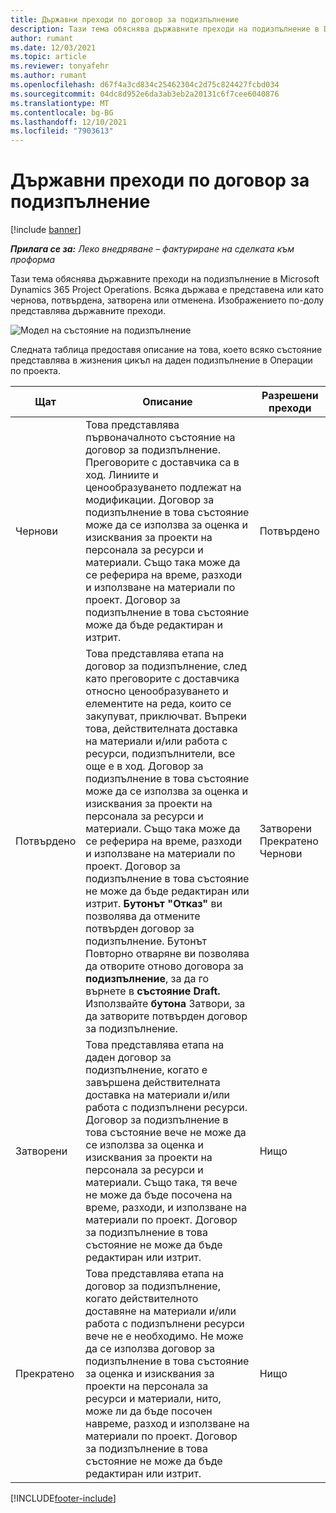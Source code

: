```yaml
---
title: Държавни преходи по договор за подизпълнение
description: Тази тема обяснява държавните преходи на подизпълнение в Dynamics 365 Project Operations Microsoft, тъй като подизпълнението се създава, изпълнява и затваря.
author: rumant
ms.date: 12/03/2021
ms.topic: article
ms.reviewer: tonyafehr
ms.author: rumant
ms.openlocfilehash: d67f4a3cd834c25462304c2d75c824427fcbd034
ms.sourcegitcommit: 04dc8d952e6da3ab3eb2a20131c6f7cee6040876
ms.translationtype: MT
ms.contentlocale: bg-BG
ms.lasthandoff: 12/10/2021
ms.locfileid: "7903613"
---
```

# <a name="state-transitions-on-a-subcontract"></a>Държавни преходи по договор за подизпълнение 

[!include [banner](../../includes/dataverse-preview.md)]

_**Прилага се за:** Леко внедряване – фактуриране на сделката към проформа_

Тази тема обяснява държавните преходи на подизпълнение в Microsoft Dynamics 365 Project Operations. Всяка държава е представена или като чернова, потвърдена, затворена или отменена. Изображението по-долу представлява държавните преходи.

![Модел на състояние на подизпълнение](../media/SubconStates.png)  

Следната таблица предоставя описание на това, което всяко състояние представлява в жизнения цикъл на даден подизпълнение в Операции по проекта.

| Щат | Описание | Разрешени преходи |
| --- | --- | --- |
| Чернови | Това представлява първоначалното състояние на договор за подизпълнение. Преговорите с доставчика са в ход. Линиите и ценообразуването подлежат на модификации. Договор за подизпълнение в това състояние може да се използва за оценка и изисквания за проекти на персонала за ресурси и материали. Също така може да се реферира на време, разходи и използване на материали по проект. Договор за подизпълнение в това състояние може да бъде редактиран и изтрит. | Потвърдено |
| Потвърдено | Това представлява етапа на договор за подизпълнение, след като преговорите с доставчика относно ценообразуването и елементите на реда, които се закупуват, приключват. Въпреки това, действителната доставка на материали и/или работа с ресурси, подизпълнители, все още е в ход. Договор за подизпълнение в това състояние може да се използва за оценка и изисквания за проекти на персонала за ресурси и материали. Също така може да се реферира на време, разходи и използване на материали по проект. Договор за подизпълнение в това състояние не може да бъде редактиран или изтрит. **Бутонът "Отказ"** ви позволява да отмените потвърден договор за подизпълнение. Бутонът Повторно отваряне ви позволява да отворите отново договора за **подизпълнение**, за да го върнете в **състояние Draft.** Използвайте **бутона** Затвори, за да затворите потвърден договор за подизпълнение. | Затворени <br> Прекратено <br> Чернови |
| Затворени | Това представлява етапа на даден договор за подизпълнение, когато е завършена действителната доставка на материали и/или работа с подизпълнени ресурси. Договор за подизпълнение в това състояние вече не може да се използва за оценка и изисквания за проекти на персонала за ресурси и материали. Също така, тя вече не може да бъде посочена на време, разходи, и използване на материали по проект. Договор за подизпълнение в това състояние не може да бъде редактиран или изтрит. | Нищо |
| Прекратено | Това представлява етапа на договор за подизпълнение, когато действителното доставяне на материали и/или работа с подизпълнени ресурси вече не е необходимо. Не може да се използва договор за подизпълнение в това състояние за оценка и изисквания за проекти на персонала за ресурси и материали, нито, може ли да бъде посочен навреме, разход и използване на материали по проект. Договор за подизпълнение в това състояние не може да бъде редактиран или изтрит. | Нищо |


[!INCLUDE[footer-include](../../includes/footer-banner.md)]

